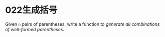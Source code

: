 # 022生成括号

Given `n` pairs of parentheses, write a function to *generate all combinations of well-formed parentheses*.